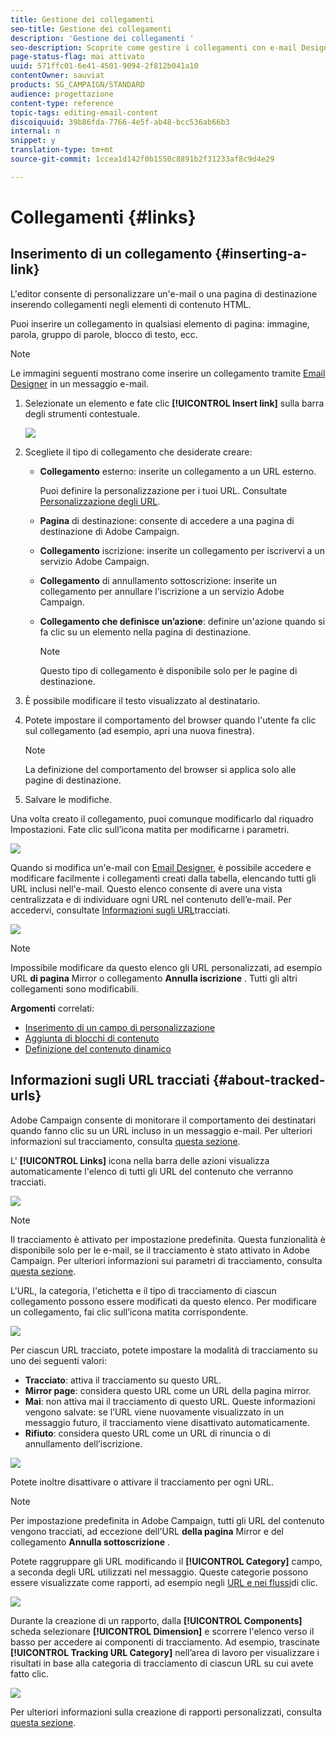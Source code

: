 ```yaml
---
title: Gestione dei collegamenti
seo-title: Gestione dei collegamenti
description: 'Gestione dei collegamenti '
seo-description: Scoprite come gestire i collegamenti con e-mail Designer.
page-status-flag: mai attivato
uuid: 571ffc01-6e41-4501-9094-2f812b041a10
contentOwner: sauviat
products: SG_CAMPAIGN/STANDARD
audience: progettazione
content-type: reference
topic-tags: editing-email-content
discoiquuid: 39b86fda-7766-4e5f-ab48-bcc536ab66b3
internal: n
snippet: y
translation-type: tm+mt
source-git-commit: 1ccea1d142f0b1550c8891b2f31233af8c9d4e29

---
```



# Collegamenti {#links}

## Inserimento di un collegamento {#inserting-a-link}

L'editor consente di personalizzare un'e-mail o una pagina di destinazione inserendo collegamenti negli elementi di contenuto HTML.

Puoi inserire un collegamento in qualsiasi elemento di pagina: immagine, parola, gruppo di parole, blocco di testo, ecc.

>[!NOTE]
>
>Le immagini seguenti mostrano come inserire un collegamento tramite [Email Designer](../../designing/using/overview.md) in un messaggio e-mail.

1. Selezionate un elemento e fate clic **[!UICONTROL Insert link]** sulla barra degli strumenti contestuale.

   ![](assets/des_insert_link.png)

1. Scegliete il tipo di collegamento che desiderate creare:

   * **Collegamento** esterno: inserite un collegamento a un URL esterno.

      Puoi definire la personalizzazione per i tuoi URL. Consultate [Personalizzazione degli URL](../../designing/using/using-reusable-content.md#creating-a-content-fragment).

   * **Pagina** di destinazione: consente di accedere a una pagina di destinazione di Adobe Campaign.
   * **Collegamento** iscrizione: inserite un collegamento per iscrivervi a un servizio Adobe Campaign.
   * **Collegamento** di annullamento sottoscrizione: inserite un collegamento per annullare l'iscrizione a un servizio Adobe Campaign.
   * **Collegamento che definisce un’azione**: definire un'azione quando si fa clic su un elemento nella pagina di destinazione.

      >[!NOTE]
      >
      >Questo tipo di collegamento è disponibile solo per le pagine di destinazione.

1. È possibile modificare il testo visualizzato al destinatario.
1. Potete impostare il comportamento del browser quando l'utente fa clic sul collegamento (ad esempio, apri una nuova finestra).

   >[!NOTE]
   >
   >La definizione del comportamento del browser si applica solo alle pagine di destinazione.

1. Salvare le modifiche.

Una volta creato il collegamento, puoi comunque modificarlo dal riquadro Impostazioni. Fate clic sull’icona matita per modificarne i parametri.

![](assets/des_link_edit.png)

Quando si modifica un'e-mail con [Email Designer](../../designing/using/overview.md), è possibile accedere e modificare facilmente i collegamenti creati dalla tabella, elencando tutti gli URL inclusi nell'e-mail. Questo elenco consente di avere una vista centralizzata e di individuare ogni URL nel contenuto dell’e-mail. Per accedervi, consultate [Informazioni sugli URL](#about-tracked-urls)tracciati.

![](assets/des_link_list.png)

>[!NOTE]
>
>Impossibile modificare da questo elenco gli URL personalizzati, ad esempio URL **di pagina** Mirror o collegamento **Annulla iscrizione** . Tutti gli altri collegamenti sono modificabili.

**Argomenti** correlati:

* [Inserimento di un campo di personalizzazione](../../designing/using/personalization.md#inserting-a-personalization-field)
* [Aggiunta di blocchi di contenuto](../../designing/using/personalization.md#adding-a-content-block)
* [Definizione del contenuto dinamico](../../designing/using/personalization.md#defining-dynamic-content-in-an-email)

## Informazioni sugli URL tracciati {#about-tracked-urls}

Adobe Campaign consente di monitorare il comportamento dei destinatari quando fanno clic su un URL incluso in un messaggio e-mail. Per ulteriori informazioni sul tracciamento, consulta [questa sezione](../../sending/using/tracking-messages.md#about-tracking).

L' **[!UICONTROL Links]** icona nella barra delle azioni visualizza automaticamente l'elenco di tutti gli URL del contenuto che verranno tracciati.

![](assets/des_links.png)

>[!NOTE]
>
>Il tracciamento è attivato per impostazione predefinita. Questa funzionalità è disponibile solo per le e-mail, se il tracciamento è stato attivato in Adobe Campaign. Per ulteriori informazioni sui parametri di tracciamento, consulta [questa sezione](../../administration/using/configuring-email-channel.md#tracking-parameters).

L'URL, la categoria, l'etichetta e il tipo di tracciamento di ciascun collegamento possono essere modificati da questo elenco. Per modificare un collegamento, fai clic sull’icona matita corrispondente.

![](assets/des_links_tracking.png)

Per ciascun URL tracciato, potete impostare la modalità di tracciamento su uno dei seguenti valori:

* **Tracciato**: attiva il tracciamento su questo URL.
* **Mirror page**: considera questo URL come un URL della pagina mirror.
* **Mai**: non attiva mai il tracciamento di questo URL. Queste informazioni vengono salvate: se l’URL viene nuovamente visualizzato in un messaggio futuro, il tracciamento viene disattivato automaticamente.
* **Rifiuto**: considera questo URL come un URL di rinuncia o di annullamento dell’iscrizione.

![](assets/des_link_tracking_type.png)

Potete inoltre disattivare o attivare il tracciamento per ogni URL.

>[!NOTE]
>
>Per impostazione predefinita in Adobe Campaign, tutti gli URL del contenuto vengono tracciati, ad eccezione dell'URL **della pagina** Mirror e del collegamento **Annulla sottoscrizione** .

Potete raggruppare gli URL modificando il **[!UICONTROL Category]** campo, a seconda degli URL utilizzati nel messaggio. Queste categorie possono essere visualizzate come rapporti, ad esempio negli [URL e nei flussi](../../reporting/using/urls-and-click-streams.md)di clic.

![](assets/des_link_tracking_category.png)

Durante la creazione di un rapporto, dalla **[!UICONTROL Components]** scheda selezionare **[!UICONTROL Dimension]** e scorrere l'elenco verso il basso per accedere ai componenti di tracciamento. Ad esempio, trascinate **[!UICONTROL Tracking URL Category]** nell’area di lavoro per visualizzare i risultati in base alla categoria di tracciamento di ciascun URL su cui avete fatto clic.

![](assets/des_link_tracking_report.png)

Per ulteriori informazioni sulla creazione di rapporti personalizzati, consulta [questa sezione](../../reporting/using/about-dynamic-reports.md).
